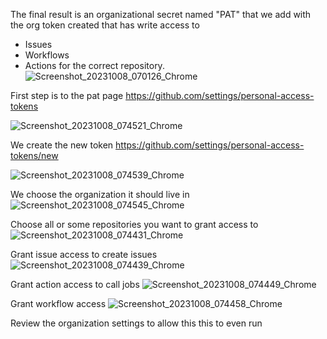 The final result is an organizational secret named "PAT" 
that we add with the org token created that has write access to 
* Issues
* Workflows
* Actions
for the correct repository.
![Screenshot_20231008_070126_Chrome](https://github.com/meta-introspector/call-auto-gpt/assets/16427113/41c88aba-a715-4bcb-8a67-3b0b8d1bd3b5)

First step is to the pat page
https://github.com/settings/personal-access-tokens

![Screenshot_20231008_074521_Chrome](https://github.com/meta-introspector/call-auto-gpt/assets/16427113/912973a8-33ce-4c98-b0d3-d1d3354b28ae)

We create the new token
https://github.com/settings/personal-access-tokens/new

![Screenshot_20231008_074539_Chrome](https://github.com/meta-introspector/call-auto-gpt/assets/16427113/5a1e562e-ed7a-47a3-93a9-524a01efa800)

We choose the organization it should live in
![Screenshot_20231008_074545_Chrome](https://github.com/meta-introspector/call-auto-gpt/assets/16427113/096337db-ee13-4528-9bf4-f79be35bd371)

Choose all or some repositories you want to grant access to
![Screenshot_20231008_074431_Chrome](https://github.com/meta-introspector/call-auto-gpt/assets/16427113/a177db73-66c0-4201-aac0-d026456ea500)

Grant issue access to create issues
![Screenshot_20231008_074439_Chrome](https://github.com/meta-introspector/call-auto-gpt/assets/16427113/0969c57e-3971-4ae0-979b-0362dc35a3fe)

Grant action access to call jobs
![Screenshot_20231008_074449_Chrome](https://github.com/meta-introspector/call-auto-gpt/assets/16427113/56f30964-874a-4b89-b6bd-6802d098ca39)

Grant workflow access
![Screenshot_20231008_074458_Chrome](https://github.com/meta-introspector/call-auto-gpt/assets/16427113/62b929a5-238b-4461-9ee2-8adbc400800a)

Review the organization settings to allow this this to even run
